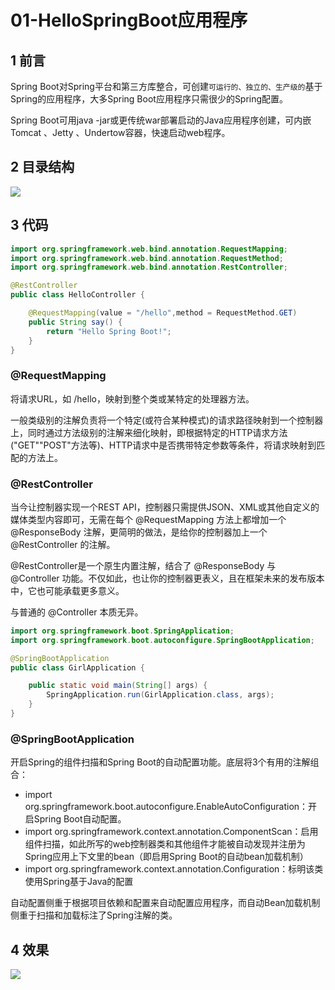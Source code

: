 # 01-HelloSpringBoot应用程序

## 1 前言

Spring Boot对Spring平台和第三方库整合，可创建`可运行的、独立的、生产级的`基于Spring的应用程序，大多Spring Boot应用程序只需很少的Spring配置。

Spring Boot可用java -jar或更传统war部署启动的Java应用程序创建，可内嵌Tomcat 、Jetty 、Undertow容器，快速启动web程序。

## 2 目录结构



![](https://my-img.javaedge.com.cn/javaedge-blog/2024/07/ac2927fd006aa622065db58637e5f2a8.png)

## 3 代码

```java
import org.springframework.web.bind.annotation.RequestMapping;
import org.springframework.web.bind.annotation.RequestMethod;
import org.springframework.web.bind.annotation.RestController;

@RestController
public class HelloController {

    @RequestMapping(value = "/hello",method = RequestMethod.GET)
    public String say() {
        return "Hello Spring Boot!";
    }
}
```

### @RequestMapping

将请求URL，如 /hello，映射到整个类或某特定的处理器方法。

一般类级别的注解负责将一个特定(或符合某种模式)的请求路径映射到一个控制器上，同时通过方法级别的注解来细化映射，即根据特定的HTTP请求方法("GET""POST"方法等)、HTTP请求中是否携带特定参数等条件，将请求映射到匹配的方法上。

### @RestController

当今让控制器实现一个REST API，控制器只需提供JSON、XML或其他自定义的媒体类型内容即可，无需在每个 @RequestMapping 方法上都增加一个 @ResponseBody 注解，更简明的做法，是给你的控制器加上一个 @RestController 的注解。

@RestController是一个原生内置注解，结合了 @ResponseBody 与 @Controller 功能。不仅如此，也让你的控制器更表义，且在框架未来的发布版本中，它也可能承载更多意义。

与普通的 @Controller 本质无异。

```java
import org.springframework.boot.SpringApplication;
import org.springframework.boot.autoconfigure.SpringBootApplication;

@SpringBootApplication
public class GirlApplication {

    public static void main(String[] args) {
        SpringApplication.run(GirlApplication.class, args);
    }
}

```

### @SpringBootApplication

开启Spring的组件扫描和Spring Boot的自动配置功能。底层将3个有用的注解组合：

- import org.springframework.boot.autoconfigure.EnableAutoConfiguration：开启Spring Boot自动配置。
- import org.springframework.context.annotation.ComponentScan：启用组件扫描，如此所写的web控制器类和其他组件才能被自动发现并注册为Spring应用上下文里的bean（即启用Spring Boot的自动bean加载机制）
- import org.springframework.context.annotation.Configuration：标明该类使用Spring基于Java的配置

自动配置侧重于根据项目依赖和配置来自动配置应用程序，而自动Bean加载机制侧重于扫描和加载标注了Spring注解的类。

## 4 效果



![](https://my-img.javaedge.com.cn/javaedge-blog/2024/07/6b1a58193df08268f83fd35cb0e82c5b.png)